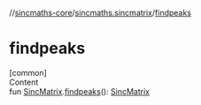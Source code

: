 //[sincmaths-core](../../index.md)/[sincmaths.sincmatrix](index.md)/[findpeaks](findpeaks.md)



# findpeaks  
[common]  
Content  
fun [SincMatrix](../sincmaths/-sinc-matrix/index.md).[findpeaks](findpeaks.md)(): [SincMatrix](../sincmaths/-sinc-matrix/index.md)  



